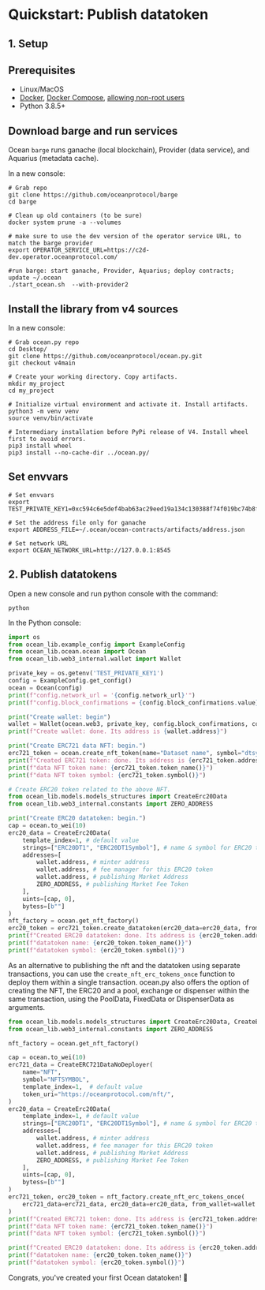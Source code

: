 <!--
Copyright 2022 Ocean Protocol Foundation
SPDX-License-Identifier: Apache-2.0
-->

# Quickstart: Publish datatoken

## 1. Setup
## Prerequisites

-   Linux/MacOS
-   [Docker](https://docs.docker.com/engine/install/), [Docker Compose](https://docs.docker.com/compose/install/), [allowing non-root users](https://www.thegeekdiary.com/run-docker-as-a-non-root-user/)
-   Python 3.8.5+

## Download barge and run services

Ocean `barge` runs ganache (local blockchain), Provider (data service), and Aquarius (metadata cache).

In a new console:

```console
# Grab repo
git clone https://github.com/oceanprotocol/barge
cd barge

# Clean up old containers (to be sure)
docker system prune -a --volumes

# make sure to use the dev version of the operator service URL, to match the barge provider
export OPERATOR_SERVICE_URL=https://c2d-dev.operator.oceanprotocol.com/

#run barge: start ganache, Provider, Aquarius; deploy contracts; update ~/.ocean
./start_ocean.sh  --with-provider2
```

## Install the library from v4 sources

In a new console:

```console
# Grab ocean.py repo
cd Desktop/
git clone https://github.com/oceanprotocol/ocean.py.git
git checkout v4main

# Create your working directory. Copy artifacts.
mkdir my_project
cd my_project

# Initialize virtual environment and activate it. Install artifacts.
python3 -m venv venv
source venv/bin/activate

# Intermediary installation before PyPi release of V4. Install wheel first to avoid errors.
pip3 install wheel
pip3 install --no-cache-dir ../ocean.py/
```

## Set envvars
```console
# Set envvars
export TEST_PRIVATE_KEY1=0xc594c6e5def4bab63ac29eed19a134c130388f74f019bc74b8f4389df2837a58

# Set the address file only for ganache
export ADDRESS_FILE=~/.ocean/ocean-contracts/artifacts/address.json

# Set network URL
export OCEAN_NETWORK_URL=http://127.0.0.1:8545
```

## 2. Publish datatokens
Open a new console and run python console with the command:
```console
python
```

In the Python console:

```python
import os
from ocean_lib.example_config import ExampleConfig
from ocean_lib.ocean.ocean import Ocean
from ocean_lib.web3_internal.wallet import Wallet

private_key = os.getenv('TEST_PRIVATE_KEY1')
config = ExampleConfig.get_config()
ocean = Ocean(config)
print(f"config.network_url = '{config.network_url}'")
print(f"config.block_confirmations = {config.block_confirmations.value}")

print("Create wallet: begin")
wallet = Wallet(ocean.web3, private_key, config.block_confirmations, config.transaction_timeout)
print(f"Create wallet: done. Its address is {wallet.address}")

print("Create ERC721 data NFT: begin.")
erc721_token = ocean.create_nft_token(name="Dataset name", symbol="dtsymbol", from_wallet=wallet)
print(f"Created ERC721 token: done. Its address is {erc721_token.address}")
print(f"data NFT token name: {erc721_token.token_name()}")
print(f"data NFT token symbol: {erc721_token.symbol()}")

# Create ERC20 token related to the above NFT.
from ocean_lib.models.models_structures import CreateErc20Data
from ocean_lib.web3_internal.constants import ZERO_ADDRESS

print("Create ERC20 datatoken: begin.")
cap = ocean.to_wei(10)
erc20_data = CreateErc20Data(
    template_index=1, # default value
    strings=["ERC20DT1", "ERC20DT1Symbol"], # name & symbol for ERC20 token
    addresses=[
        wallet.address, # minter address
        wallet.address, # fee manager for this ERC20 token
        wallet.address, # publishing Market Address
        ZERO_ADDRESS, # publishing Market Fee Token
    ],
    uints=[cap, 0],
    bytess=[b""]
)
nft_factory = ocean.get_nft_factory()
erc20_token = erc721_token.create_datatoken(erc20_data=erc20_data, from_wallet=wallet)
print(f"Created ERC20 datatoken: done. Its address is {erc20_token.address}")
print(f"datatoken name: {erc20_token.token_name()}")
print(f"datatoken symbol: {erc20_token.symbol()}")
```

As an alternative to publishing the nft and the datatoken using separate transactions,
you can use the `create_nft_erc_tokens_once` function to deploy them within a single
transaction. ocean.py also offers the option of creating the NFT, the ERC20 and a pool, exchange or
dispenser within the same transaction, using the PoolData, FixedData or DispenserData
as arguments.

```python
from ocean_lib.models.models_structures import CreateErc20Data, CreateERC721DataNoDeployer
from ocean_lib.web3_internal.constants import ZERO_ADDRESS

nft_factory = ocean.get_nft_factory()

cap = ocean.to_wei(10)
erc721_data = CreateERC721DataNoDeployer(
    name="NFT",
    symbol="NFTSYMBOL",
    template_index=1,  # default value
    token_uri="https://oceanprotocol.com/nft/",
)
erc20_data = CreateErc20Data(
    template_index=1, # default value
    strings=["ERC20DT1", "ERC20DT1Symbol"], # name & symbol for ERC20 token
    addresses=[
        wallet.address, # minter address
        wallet.address, # fee manager for this ERC20 token
        wallet.address, # publishing Market Address
        ZERO_ADDRESS, # publishing Market Fee Token
    ],
    uints=[cap, 0],
    bytess=[b""]
)
erc721_token, erc20_token = nft_factory.create_nft_erc_tokens_once(
    erc721_data=erc721_data, erc20_data=erc20_data, from_wallet=wallet
)
print(f"Created ERC721 token: done. Its address is {erc721_token.address}")
print(f"data NFT token name: {erc721_token.token_name()}")
print(f"data NFT token symbol: {erc721_token.symbol()}")

print(f"Created ERC20 datatoken: done. Its address is {erc20_token.address}")
print(f"datatoken name: {erc20_token.token_name()}")
print(f"datatoken symbol: {erc20_token.symbol()}")
```


Congrats, you've created your first Ocean datatoken! 🐋
